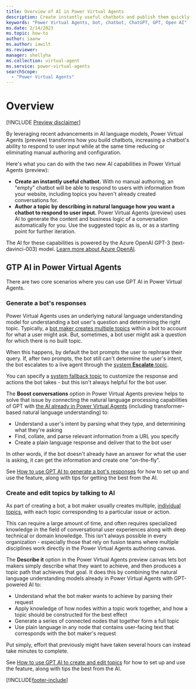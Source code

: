 ```yaml
---
title: Overview of AI in Power Virtual Agents
description: Create instantly useful chatbots and publish them quickly with AI capabilities in Power Virtual Agents.
keywords: "Power Virtual Agents, bot, chatbot, ChatGPT, GPT, Open AI"
ms.date: 2/14/2023
ms.topic: how-to
author: iaanw
ms.author: iawilt
ms.reviewer: 
manager: shellyha
ms.collection: virtual-agent
ms.service: power-virtual-agents
searchScope:
  - "Power Virtual Agents"
---
```

# Overview 

[!INCLUDE [Preview disclaimer](includes/cc-beta-prerelease-disclaimer.md)]

By leveraging recent advancements in AI language models, Power Virtual Agents (preview) transforms how you build chatbots, increasing a chatbot's ability to respond to user input while at the same time reducing or eliminating manual authoring and configuration.

Here's what you can do with the two new AI capabilities in Power Virtual Agents (preview):

- **Create an instantly useful chatbot.** With no manual authoring, an "empty" chatbot will be able to respond to users with information from your website, including topics you haven't already created conversations for. 
- **Author a topic by describing in natural language how you want a chatbot to respond to user input.** Power Virtual Agents (preview) uses AI to generate the content and business logic of a conversation automatically for you. Use the suggested topic as is, or as a starting point for further iteration.

The AI for these capabilities is powered by the Azure OpenAI GPT-3 (text-davinci-003) model. [Learn more about Azure OpenAI](/legal/cognitive-services/openai/transparency-note). 

## GTP AI in Power Virtual Agents

There are two core scenarios where you can use GPT AI in Power Virtual Agents.

### Generate a bot's responses

Power Virtual Agents uses an underlying natural language understanding model for understanding a bot user's question and determining the right topic. Typically, a [bot maker creates multiple topics](../authoring-create-edit-topics.md) within a bot to account for what a user might ask. But, sometimes, a bot user might ask a question for which there is no built topic. 

When this happens, by default the bot prompts the user to rephrase their query. If, after two prompts, the bot still can't determine the user's intent, the bot escalates to a live agent through the [system **Escalate** topic](../authoring-system-fallback.md).

You can specify a [system fallback topic](../authoring-system-fallback-topic.md) to customize the response and actions the bot takes - but this isn't always helpful for the bot user.

The **Boost conversations** option in Power Virtual Agents preview helps to solve that issue by connecting the natural language processing capabilities of GPT with [the AI already in Power Virtual Agents](../advanced-ai-features.md) (including transformer-based natural language understanding) to:

- Understand a user's intent by parsing what they type, and determining what they're asking
- Find, collate, and parse relevant information from a URL you specify
- Create a plain language response and deliver that to the bot user

In other words, if the bot doesn't already have an answer for what the user is asking, it can get the information and create one "on-the-fly".

See [How to use GPT AI to generate a bot's responses](gpt-answers.md) for how to set up and use the feature, along with tips for getting the best from the AI.

### Create and edit topics by talking to AI

As part of creating a bot, a bot maker usually creates multiple, [individual topics](../authoring-create-edit-topics.md), with each topic corresponding to a particular issue or action. 

This can require a large amount of time, and often requires specialized knowledge in the field of conversational user experiences along with deep technical or domain knowledge. This isn't always possible in every organization - especially those that rely on fusion teams where multiple disciplines work directly in the Power Virtual Agents authoring canvas.

The **Describe it** option in the Power Virtual Agents preview canvas lets bot makers simply describe what they want to achieve, and then produces a topic path that achieves that goal. It does this by combining the natural language understanding models already in Power Virtual Agents with GPT-powered AI to:

- Understand what the bot maker wants to achieve by parsing their request
- Apply knowledge of how nodes within a topic work together, and how a topic should be constructed for the best effect
- Generate a series of connected nodes that together form a full topic
- Use plain language in any node that contains user-facing text that corresponds with the bot maker's request

Put simply, effort that previously might have taken several hours can instead take minutes to complete.

See [How to use GPT AI to create and edit topics](gpt-authoring.md) for how to set up and use the feature, along with tips the best from the AI.




[!INCLUDE[footer-include](includes/footer-banner.md)]
